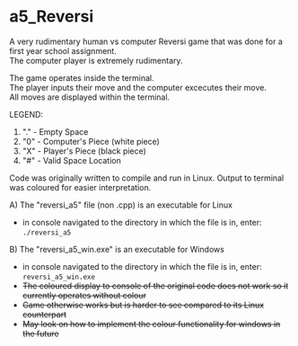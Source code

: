 # a5_Reversi

A very rudimentary human vs computer Reversi game that was done for a first year school assignment. \
The computer player is extremely rudimentary.

The game operates inside the terminal. \
The player inputs their move and the computer excecutes their move. \
All moves are displayed within the terminal.

LEGEND:
1) "." - Empty Space
2) "0" - Computer's Piece (white piece)
3) "X" - Player's Piece (black piece)
4) "#" - Valid Space Location

Code was originally written to compile and run in Linux. Output to terminal was coloured for easier interpretation.

A) The "reversi_a5" file (non .cpp) is an executable for Linux
 - in console navigated to the directory in which the file is in, enter: `./reversi_a5`

B) The "reversi_a5_win.exe" is an executable for Windows
- in console navigated to the directory in which the file is in, enter: `reversi_a5_win.exe`
 - ~~The coloured display to console of the original code does not work so it currently operates without colour~~
 - ~~Game otherwise works but is harder to see compared to its Linux counterpart~~
 - ~~May look on how to implement the colour functionality for windows in the future~~ 

